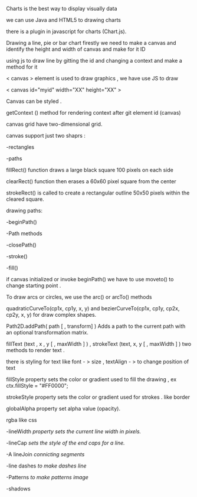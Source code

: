 Charts is the best way to display visually data

we can  use Java and HTML5 to drawing charts

there is a plugin in javascript for charts (Chart.js).

Drawing a line, pie or  bar  chart   firestly we need to make a canvas and identify the height and width of canvas and make for it ID

using js to draw line by gitting the id and changing a context and make a method for it

< canvas > element is used to draw graphics , we have use JS to draw 

< canvas id="myid"  width="XX" height="XX" >
 
Canvas can be styled .

getContext () method for rendering context  after git element id (canvas)

canvas grid have  two-dimensional grid.

canvas support just two shaprs :

-rectangles

-paths

fillRect() function draws a large black square 100 pixels on each side

clearRect() function then erases a 60x60 pixel square from the center

strokeRect() is called to create a rectangular outline 50x50 pixels within the cleared square.

drawing paths:

-beginPath()

-Path methods

-closePath()

-stroke()

-fill()

if canvas initialized or invoke beginPath() we have to use moveto() to change starting point .

To draw arcs or circles, we use the arc() or arcTo() methods

quadraticCurveTo(cp1x, cp1y, x, y) and bezierCurveTo(cp1x, cp1y, cp2x, cp2y, x, y) for draw complex shapes.

Path2D.addPath( path [ , transform]  ) Adds a path to the current path with an optional transformation matrix.

fillText (text , x , y [ ,  maxWidth ] ) , strokeText (text, x, y [ ,  maxWidth ] ) two methods to render text .

there is styling for text like font - > size , textAlign - > to change position of text 

fillStyle property sets the color or gradient used to fill the drawing , ex ctx.fillStyle = "#FF0000";

 strokeStyle property sets  the color or  gradient used for strokes . like border 

globalAlpha property set alpha value (opacity).

rgba like css


-lineWidth *property sets the current line width in pixels.*

-lineCap *sets the style of the end caps for a line.*

-A lineJoin *connicting segments*

-line dashes *to make dashes line*

-Patterns *to make patterns image*

-shadows









